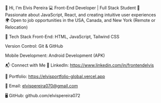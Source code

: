 👋 Hi, I'm Elvis Pereira
💻 Front-End Developer | Full Stack Student
🚀 Passionate about JavaScript, React, and creating intuitive user experiences
🌍 Open to job opportunities in the USA, Canada, and New York (Remote or Relocation)

🔧 Tech Stack
Front-End: HTML, JavaScript, Tailwind CSS

Version Control: Git & GitHub

Mobile Development: Android Development (APK)

📬 Connect with Me
🔗 LinkedIn: https://www.linkedin.com/in/frontendelvis

💼 Portfolio: https://elvisportfolio-global.vercel.app

📧 Email: elvispereira070@gmail.com

🖥️ GitHub: github.com/elvispereira072
